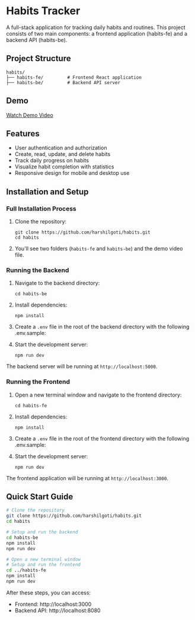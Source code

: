 # Habits Tracker

A full-stack application for tracking daily habits and routines. This project consists of two main components: a frontend application (habits-fe) and a backend API (habits-be).

## Project Structure

```
habits/
├── habits-fe/         # Frontend React application
├── habits-be/         # Backend API server
```

## Demo

[Watch Demo Video](https://drive.google.com/file/d/1y6fpXuFe4GJhnVs3Hz04KH5hU83YzbYy/view)

## Features

- User authentication and authorization
- Create, read, update, and delete habits
- Track daily progress on habits
- Visualize habit completion with statistics
- Responsive design for mobile and desktop use

## Installation and Setup

### Full Installation Process

1. Clone the repository:

   ```
   git clone https://github.com/harshilgoti/habits.git
   cd habits
   ```

2. You'll see two folders (`habits-fe` and `habits-be`) and the demo video file.

### Running the Backend

1. Navigate to the backend directory:

   ```
   cd habits-be
   ```

2. Install dependencies:

   ```
   npm install
   ```

3. Create a `.env` file in the root of the backend directory with the following .env.sample:

4. Start the development server:
   ```
   npm run dev
   ```

The backend server will be running at `http://localhost:5000`.

### Running the Frontend

1. Open a new terminal window and navigate to the frontend directory:

   ```
   cd habits-fe
   ```

2. Install dependencies:

   ```
   npm install
   ```

3. Create a `.env` file in the root of the frontend directory with the following .env.sample:

4. Start the development server:
   ```
   npm run dev
   ```

The frontend application will be running at `http://localhost:3000`.

## Quick Start Guide

```bash
# Clone the repository
git clone https://github.com/harshilgoti/habits.git
cd habits

# Setup and run the backend
cd habits-be
npm install
npm run dev

# Open a new terminal window
# Setup and run the frontend
cd ../habits-fe
npm install
npm run dev
```

After these steps, you can access:

- Frontend: http://localhost:3000
- Backend API: http://localhost:8080
